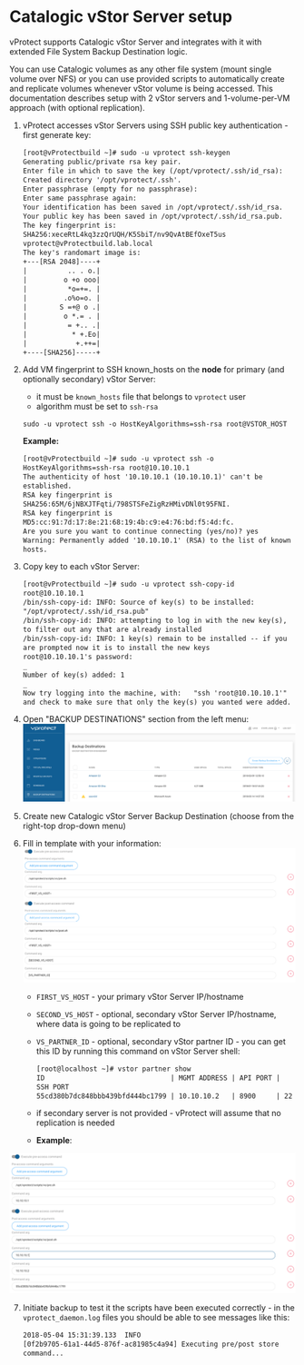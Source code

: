 # Catalogic vStor Server setup

vProtect supports Catalogic vStor Server and integrates with it with extended File System Backup Destination logic.

You can use Catalogic volumes as any other file system \(mount single volume over NFS\) or you can use provided scripts to automatically create and replicate volumes whenever vStor volume is being accessed. This documentation describes setup with 2 vStor servers and 1-volume-per-VM approach \(with optional replication\).

1. vProtect accesses vStor Servers using SSH public key authentication - first generate key:

   ```text
   [root@vProtectbuild ~]# sudo -u vprotect ssh-keygen
   Generating public/private rsa key pair.
   Enter file in which to save the key (/opt/vprotect/.ssh/id_rsa):  
   Created directory '/opt/vprotect/.ssh'.
   Enter passphrase (empty for no passphrase): 
   Enter same passphrase again: 
   Your identification has been saved in /opt/vprotect/.ssh/id_rsa.
   Your public key has been saved in /opt/vprotect/.ssh/id_rsa.pub.
   The key fingerprint is:
   SHA256:xeceRtL4kq3zzQrUQH/K5SbiT/nv9QvAtBEfOxeT5us vprotect@vProtectbuild.lab.local
   The key's randomart image is:
   +---[RSA 2048]----+
   |          .. . o.|
   |         o +o ooo|
   |          *o=+=. |
   |         .o%o=o. |
   |        S =+@ o .|
   |         o *.= . |
   |          = +.. .|
   |           * +.Eo|
   |            +.++=|
   +----[SHA256]-----+
   ```

2. Add VM fingerprint to SSH known\_hosts on the **node** for primary \(and optionally secondary\) vStor Server:

   * it must be `known_hosts` file that belongs to `vprotect` user
   * algorithm must be set to `ssh-rsa`

   ```text
   sudo -u vprotect ssh -o HostKeyAlgorithms=ssh-rsa root@VSTOR_HOST
   ```

   **Example:**

   ```text
   [root@vProtectbuild ~]# sudo -u vprotect ssh -o HostKeyAlgorithms=ssh-rsa root@10.10.10.1
   The authenticity of host '10.10.10.1 (10.10.10.1)' can't be established.
   RSA key fingerprint is SHA256:65M/6jNBXJTFqti/798STSFeZigRzHMivDNl0t95FNI.
   RSA key fingerprint is MD5:cc:91:7d:17:8e:21:68:19:4b:c9:e4:76:bd:f5:4d:fc.
   Are you sure you want to continue connecting (yes/no)? yes
   Warning: Permanently added '10.10.10.1' (RSA) to the list of known hosts.
   ```

3. Copy key to each vStor Server:

   ```text
   [root@vProtectbuild ~]# sudo -u vprotect ssh-copy-id root@10.10.10.1
   /bin/ssh-copy-id: INFO: Source of key(s) to be installed: "/opt/vprotect/.ssh/id_rsa.pub"
   /bin/ssh-copy-id: INFO: attempting to log in with the new key(s), to filter out any that are already installed
   /bin/ssh-copy-id: INFO: 1 key(s) remain to be installed -- if you are prompted now it is to install the new keys
   root@10.10.10.1's password: 
   _
   Number of key(s) added: 1
   _
   Now try logging into the machine, with:   "ssh 'root@10.10.10.1'"
   and check to make sure that only the key(s) you wanted were added.
   ```

4. Open "BACKUP DESTINATIONS" section from the left menu: ![](../.gitbook/assets/admin_webui_backup_destinations.png)
5. Create new Catalogic vStor Server Backup Destination \(choose from the right-top drop-down menu\)
6. Fill in template with your information:
![](../.gitbook/assets/setup_vstor_defaults.png)
   * `FIRST_VS_HOST` - your primary vStor Server IP/hostname
   * `SECOND_VS_HOST` - optional, secondary vStor Server IP/hostname, where data is going to be replicated to
   * `VS_PARTNER_ID` - optional, secondary vStor partner ID - you can get this ID by running this command on vStor Server shell:

     ```text
     [root@localhost ~]# vstor partner show
     ID                               | MGMT ADDRESS | API PORT | SSH PORT
     55cd380b7dc848bbb439bfd444bc1799 | 10.10.10.2   | 8900     | 22
     ```

   * if secondary server is not provided - vProtect will assume that no replication is needed
   * **Example**:

![](../.gitbook/assets/setup_vstor_example.png)

7. Initiate backup to test it the scripts have been executed correctly - in the `vprotect_daemon.log` files you should be able to see messages like this:

   ```text
   2018-05-04 15:31:39.133  INFO
   [0f2b9705-61a1-44d5-876f-ac81985c4a94] Executing pre/post store command...
   ```

